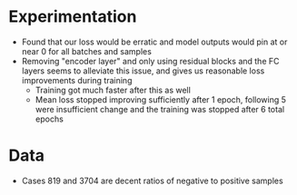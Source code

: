 # Experimentation
- Found that our loss would be erratic and model outputs would pin at or near 0 for all batches and samples
- Removing "encoder layer" and only using residual blocks and the FC layers seems to alleviate this issue, and gives us reasonable loss improvements during training
    - Training got much faster after this as well
    - Mean loss stopped improving sufficiently after 1 epoch, following 5 were insufficient change and the training was stopped after 6 total epochs
 
# Data
- Cases 819 and 3704 are decent ratios of negative to positive samples
